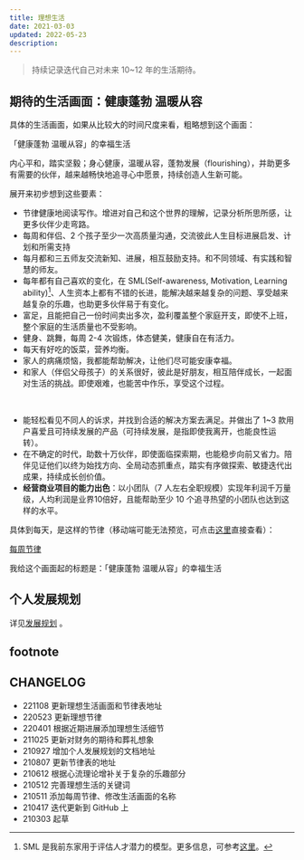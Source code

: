 ```yaml
---
title: 理想生活
date: 2021-03-03
updated: 2022-05-23
description: 
---
```


> 持续记录迭代自己对未来 10~12 年的生活期待。

## 期待的生活画面：健康蓬勃 温暖从容

具体的生活画面，如果从比较大的时间尺度来看，粗略想到这个画面：

「健康蓬勃 温暖从容」的幸福生活

内心平和，踏实坚毅；身心健康，温暖从容，蓬勃发展（flourishing），并助更多有需要的伙伴，越来越畅快地追寻心中愿景，持续创造人生新可能。

展开来初步想到这些要素：

* 节律健康地阅读写作。增进对自己和这个世界的理解，记录分析所思所感，让更多伙伴少走弯路。
* 每周和伴侣、2 个孩子至少一次高质量沟通，交流彼此人生目标进展启发、计划和所需支持
* 每月都和三五师友交流新知、进展，相互鼓励支持。和不同领域、有实践和智慧的师友。
* 每年都有自己喜欢的变化，在 SML(Self-awareness, Motivation, Learning ability)[^1]、人生资本上都有不错的长进，能解决越来越复杂的问题、享受越来越复杂的乐趣，也助更多伙伴易于有变化。
* 富足，且能把自己一份时间卖出多次，盈利覆盖整个家庭开支，即使不上班，整个家庭的生活质量也不受影响。
* 健身、跳舞，每周 2-4 次锻炼，体态健美，健康自在有活力。
* 每天有好吃的饭菜，营养均衡。
* 家人的病痛烦恼，我都能帮助解决，让他们尽可能安康幸福。
* 和家人（伴侣父母孩子）的关系很好，彼此是好朋友，相互陪伴成长，一起面对生活的挑战。即使艰难，也能苦中作乐，享受这个过程。

<br>

* 能轻松看见不同人的诉求，并找到合适的解决方案去满足。并做出了 1~3 款用户喜爱且可持续发展的产品（可持续发展，是指即使我离开，也能良性运转）。
* 在不确定的时代，助数十万伙伴，即使面临探索期，也能稳步向前又省力。陪伴见证他们以终为始找方向、全局动态抓重点，踏实有序做探索、敏捷迭代出成果，持续成长创价值。
* **经营商业项目的能力出色**：以小团队（7 人左右全职规模）实现年利润千万量级，人均利润是业界10倍好，且能帮助至少 10 个追寻热望的小团队也达到这样的水平。

具体到每天，是这样的节律（移动端可能无法预览，可点击[这里](https://sunnylife.feishu.cn/wiki/wikcnEy7dsfx0hrcc7RJ123xceg?office_edit=1&sheet=yCdDNx)直接查看）：

[每周节律](https://sunnylife.feishu.cn/wiki/wikcnEy7dsfx0hrcc7RJ123xceg?office_edit=1&sheet=yCdDNx ':include :type=iframe width=100% height=700px')



我给这个画面起的标题是：「健康蓬勃 温暖从容」的幸福生活



## 个人发展规划

详见[发展规划](/about/plan_lifedev) 。

## footnote

[^1]: SML 是我前东家用于评估人才潜力的模型。更多信息，可参考[这里](/selfedu/review2021Q1?id=sml)。

## CHANGELOG

- 221108 更新理想生活画面和节律表地址
- 220523 更新理想节律
- 220401 根据近期进展添加理想生活细节
- 211025 更新对财务的期待和葬礼想象
- 210927 增加个人发展规划的文档地址
- 210807 更新节律表的地址
- 210612 根据心流理论增补关于复杂的乐趣部分
- 210512 完善理想生活的关键词
- 210511 添加每周节律、修改生活画面的名称
- 210417 迭代更新到 GitHub 上
- 210303 起草

